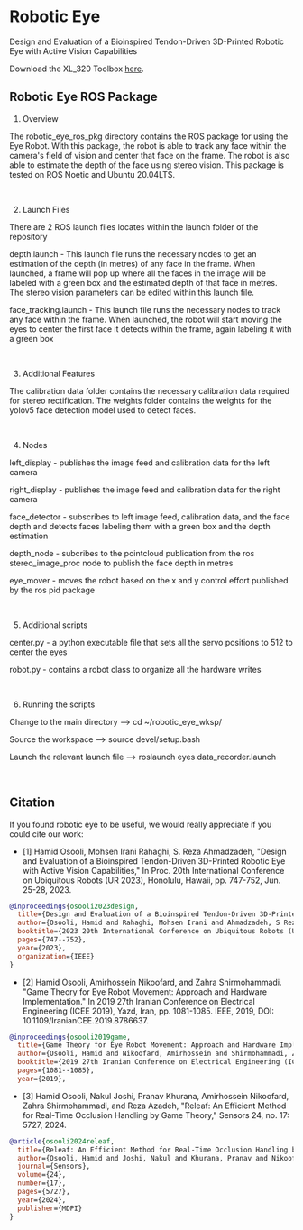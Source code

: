 # Robotic Eye
Design and Evaluation of a Bioinspired Tendon-Driven 3D-Printed Robotic Eye with Active Vision Capabilities

Download the XL_320 Toolbox [here](https://github.com/hamidosooli/XL_320Toolbox).

## Robotic Eye ROS Package

1. Overview

The robotic_eye_ros_pkg directory contains the ROS package for using the Eye Robot. With this package, the robot is able to track any face within the camera's field of vision and center that face on the frame. The robot is also able to estimate the depth of the face using stereo vision. This package is tested on ROS Noetic and Ubuntu 20.04LTS.



&nbsp;




2. Launch Files

There are 2 ROS launch files locates within the launch folder of the repository

depth.launch - This launch file runs the necessary nodes to get an estimation of the depth (in metres) of any face in the frame. When launched, a frame will pop up where all the faces in the image will be labeled with a green box and the estimated depth of that face in metres. The stereo vision parameters can be edited within this launch file.

face_tracking.launch - This launch file runs the necessary nodes to track any face within the frame. When launched, the robot will start moving the eyes to center the first face it detects within the frame, again labeling it with a green box


&nbsp;


3. Additional Features

The calibration data folder contains the necessary calibration data required for stereo rectification. The weights folder contains the weights for the yolov5 face detection model used to detect faces. 


&nbsp;

4. Nodes

left_display - publishes the image feed and calibration data for the left camera

right_display - publishes the image feed and calibration data for the right camera

face_detector - subscribes to left image feed, calibration data, and the face depth and detects faces labeling them with a green box and the depth estimation 

depth_node - subcribes to the pointcloud publication from the ros stereo_image_proc node to publish the face depth in metres

eye_mover - moves the robot based on the x and y control effort published by the ros pid package


&nbsp;

5. Additional scripts

center.py - a python executable file that sets all the servo positions to 512 to center the eyes

robot.py - contains a robot class to organize all the hardware writes


&nbsp;

6. Running the scripts

Change to the main directory  --> cd ~/robotic_eye_wksp/

Source the workspace --> source devel/setup.bash

Launch the relevant launch file --> roslaunch eyes data_recorder.launch

&nbsp;

## Citation

If you found robotic eye to be useful, we would really appreciate if you could cite our work:

- [1] Hamid Osooli, Mohsen Irani Rahaghi, S. Reza Ahmadzadeh, "Design and Evaluation of a Bioinspired Tendon-Driven 3D-Printed Robotic Eye with Active Vision Capabilities," In Proc.  20th International Conference on Ubiquitous Robots (UR 2023), Honolulu, Hawaii, pp. 747-752, Jun. 25-28, 2023.

```bibtex
@inproceedings{osooli2023design,
  title={Design and Evaluation of a Bioinspired Tendon-Driven 3D-Printed Robotic Eye with Active Vision Capabilities},
  author={Osooli, Hamid and Rahaghi, Mohsen Irani and Ahmadzadeh, S Reza},
  booktitle={2023 20th International Conference on Ubiquitous Robots (UR)},
  pages={747--752},
  year={2023},
  organization={IEEE}
}

```

- [2] Hamid Osooli, Amirhossein Nikoofard, and Zahra Shirmohammadi. "Game Theory for Eye Robot Movement: Approach and Hardware Implementation." In 2019 27th Iranian Conference on Electrical Engineering (ICEE 2019), Yazd, Iran, pp. 1081-1085. IEEE, 2019, DOI: 10.1109/IranianCEE.2019.8786637.

```bibtex
@inproceedings{osooli2019game,
  title={Game Theory for Eye Robot Movement: Approach and Hardware Implementation},
  author={Osooli, Hamid and Nikoofard, Amirhossein and Shirmohammadi, Zahra},
  booktitle={2019 27th Iranian Conference on Electrical Engineering (ICEE)},
  pages={1081--1085},
  year={2019},
```

- [3] Hamid Osooli, Nakul Joshi, Pranav Khurana, Amirhossein Nikoofard, Zahra Shirmohammadi, and Reza Azadeh, "Releaf: An Efficient Method for Real-Time Occlusion Handling by Game Theory," Sensors 24, no. 17: 5727, 2024.

```bibtex
@article{osooli2024releaf,
  title={Releaf: An Efficient Method for Real-Time Occlusion Handling by Game Theory},
  author={Osooli, Hamid and Joshi, Nakul and Khurana, Pranav and Nikoofard, Amirhossein and Shirmohammadi, Zahra and Azadeh, Reza},
  journal={Sensors},
  volume={24},
  number={17},
  pages={5727},
  year={2024},
  publisher={MDPI}
}



